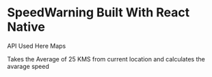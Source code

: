 # SpeedWarning Built With React Native

API Used Here Maps

Takes the Average of 25 KMS from current location and calculates the avarage speed
